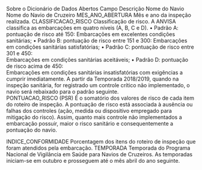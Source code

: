 Sobre o Dicionário de Dados Abertos 
Campo Descrição 
Nome do Navio Nome do Navio de Cruzeiro 
MES_ANO_ABERTURA Mês e ano da inspeção realizada. 
CLASSIFICACAO_RISCO Classificação de risco. 
A ANVISA classifica as embarcações em quatro níveis (A, B, C e D). 
• Padrão A: pontuação de risco até 150:  Embarcações 
em excelentes condições sanitárias; 
• Padrão B: pontuação de risco entre 151 e 300: 
Embarcações em condições sanitárias satisfatórias; 
• Padrão C: pontuação de risco entre 301 e 450:  
Embarcações em condições sanitárias aceitáveis; 
• Padrão D: pontuação de risco acima de 450:  
Embarcações em condições sanitárias insatisfatórias 
com exigências a cumprir imediatamente. 
A partir da Temporada 2018/2019, quando na inspeção 
sanitária, for registrado um controle crítico não implementado, 
o navio será rebaixado para o padrão seguinte.  
PONTUACAO_RISCO (PSR) 
É o somatório dos valores de risco de cada item do roteiro de 
inspeção. A pontuação de risco está associada à ausência ou 
falhas dos controles (ação, medida ou dispositivo empregado 
para mitigação do risco). Assim, quanto mais controle não 
implementados a embarcação possuir, maior o risco sanitário e 
consequentemente a pontuação do navio. 
 
 
INDICE_CONFORMIDADE 
Porcentagem dos itens do roteiro de inspeção que foram 
atendidos pela embarcação. 
TEMPORADA Temporada do Programa Nacional de Vigilância em Saúde para 
Navios de Cruzeiros. As temporadas iniciam-se em outubro e 
prosseguem até o mês abril do ano seguinte.

